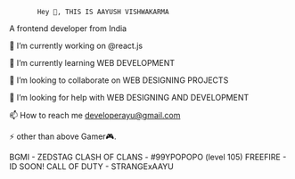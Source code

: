            Hey 👋, THIS IS AAYUSH VISHWAKARMA
  
A frontend developer from India

🔭 I’m currently working on @react.js

🌱 I’m currently learning WEB DEVELOPMENT

👯 I’m looking to collaborate on WEB DESIGNING PROJECTS

🤝 I’m looking for help with WEB DESIGNING AND DEVELOPMENT

📫 How to reach me developerayu@gmail.com

⚡ other than above Gamer🎮.

  BGMI - ZEDSTAG
  CLASH OF CLANS - #99YPOPOPO (level 105)
  FREEFIRE - ID SOON!
  CALL OF DUTY - STRANGExAAYU
<!-- 
[![GitHub Streak](https://github-readme-streak-stats.herokuapp.com?user=Frinzoayu&theme=onedark&date_format=M%20j%5B%2C%20Y%5D)](https://git.io/streak-stats)
 -->

